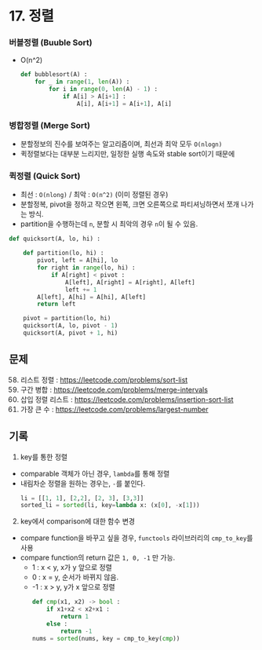 # 17. 정렬

### 버블정렬 (Buuble Sort)

- O(n^2)
  ```python
  def bubblesort(A) :
      for _ in range(1, len(A)) :
          for i in range(0, len(A) - 1) :
              if A[i] > A[i+1] :
                  A[i], A[i+1] = A[i+1], A[i]
  ```

### 병합정렬 (Merge Sort)

- 분할정보의 진수를 보여주는 알고리즘이며, 최선과 최악 모두 `O(nlogn)`
- 퀵정렬보다는 대부분 느리지만, 일정한 실행 속도와 stable sort이기 때문에

### 퀵정렬 (Quick Sort)

- 최선 : `O(nlong)` / 최악 : `O(n^2)` (이미 정렬된 경우)
- 분할정복, pivot을 정하고 작으면 왼쪽, 크면 오른쪽으로 파티셔닝하면서 쪼개 나가는 방식.
- partition을 수행하는데 `n`, 분할 시 최악의 경우 `n`이 될 수 있음.

```python
def quicksort(A, lo, hi) :

    def partition(lo, hi) :
        pivot, left = A[hi], lo
        for right in range(lo, hi) :
            if A[right] < pivot :
                A[left], A[right] = A[right], A[left]
                left += 1
        A[left], A[hi] = A[hi], A[left]
        return left

    pivot = partition(lo, hi)
    quicksort(A, lo, pivot - 1)
    quicksort(A, pivot + 1, hi)


```

## 문제

58. 리스트 정렬 : https://leetcode.com/problems/sort-list
59. 구간 병합 : https://leetcode.com/problems/merge-intervals
60. 삽입 정렬 리스트 : https://leetcode.com/problems/insertion-sort-list
61. 가장 큰 수 : https://leetcode.com/problems/largest-number

## 기록

1. key를 통한 정렬

- comparable 객체가 아닌 경우, `lambda`를 통해 정렬
- 내림차순 정렬을 원하는 경우는, `-`를 붙인다.
  ```python
  li = [[1, 1], [2,2], [2, 3], [3,3]]
  sorted_li = sorted(li, key=lambda x: (x[0], -x[1]))
  ```

2. key에서 comparison에 대한 함수 변경

- compare function을 바꾸고 싶을 경우, `functools` 라이브러리의 `cmp_to_key`를 사용
- compare function의 return 값은 `1, 0, -1` 만 가능.
  - 1 : x < y, x가 y 앞으로 정렬
  - 0 : x = y, 순서가 바뀌지 않음.
  - -1 : x > y, y가 x 앞으로 정렬
    ```python
    def cmp(x1, x2) -> bool :
        if x1+x2 < x2+x1 :
            return 1
        else :
            return -1
    nums = sorted(nums, key = cmp_to_key(cmp))
    ```

